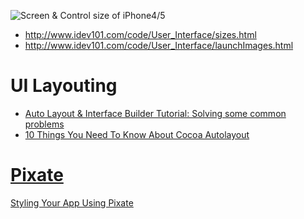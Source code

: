 ![Screen & Control size of iPhone4/5](http://www.idev101.com/code/User_Interface/img/bothPhones.jpg)

- http://www.idev101.com/code/User_Interface/sizes.html
- http://www.idev101.com/code/User_Interface/launchImages.html

UI Layouting
============

- [Auto Layout & Interface Builder Tutorial: Solving some common problems](http://ideveloper.co/auto-layout-interface-builder-tutorial/)
- [10 Things You Need To Know About Cocoa Autolayout](http://oleb.net/blog/2013/03/things-you-need-to-know-about-cocoa-autolayout/)

[Pixate](http://www.pixate.com/)
=========

[Styling Your App Using Pixate](http://www.appdesignvault.com/styling-your-app-using-pixate/)
